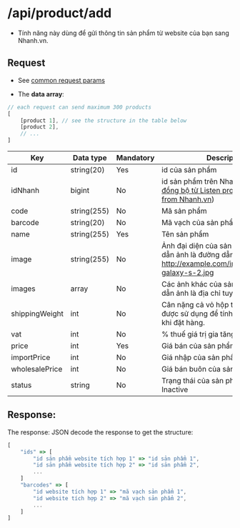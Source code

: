 # /api/product/add

- Tính năng này dùng để gửi thông tin sản phẩm từ website của bạn sang Nhanh.vn.

## Request
- See [common request params](/api.md#request)

- The **data array**:

```js
// each request can send maximum 300 products
[
	[product 1], // see the structure in the table below
	[product 2],
	// ...
]
```

Key | Data type | Mandatory | Description
----------- | -------- | -------- | -----------
id| string(20) | Yes | id của sản phẩm
idNhanh | bigint | No | id sản phẩm trên Nhanh.vn ([idNhanh đồng bộ từ Listen product updated from Nhanh.vn](listen.html))
code | string(255) | No | Mã sản phẩm
barcode | string(20) | No | Mã vạch của sản phẩm
name | string(255) | Yes | Tên sản phẩm
image | string(255) | No | Ảnh đại diện của sản phẩm. Đường dẫn ảnh là đường dẫn tuyệt đối, VD: http://example.com/images/samsung-galaxy-s-2.jpg
images | array | No | Các ảnh khác của sản phẩm, đường dẫn ảnh là địa chỉ tuyệt đối.
shippingWeight | int| No |Cân nặng cả vỏ hộp tính bằng gram, được sử dụng để tính phí vận chuyển khi đặt hàng.
vat |int  | No | % thuế giá trị gia tăng (VD: 10)
price | int | Yes | Giá bán của sản phẩm
importPrice | int | No | Giá nhập của sản phẩm
wholesalePrice | int | No | Giá bán buôn của sản phẩm
status | string | No | Trạng thái của sản phẩm: Active or Inactive

## Response: 
The response: JSON decode the response to get the structure:
```js
[
	"ids" => [
		"id sản phẩm website tích hợp 1" => "id sản phẩm 1",
		"id sản phẩm website tích hợp 2" => "id sản phẩm 2",
		...
	]
	"barcodes" => [
		"id website tích hợp 1" => "mã vạch sản phẩm 1",
		"id website tích hợp 2" => "mã vạch sản phẩm 2",
		...
	]
]
```
